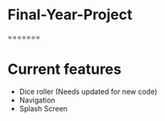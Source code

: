 # Final-Year-Project

=======
# Current features

- Dice roller (Needs updated for new code)
- Navigation
- Splash Screen
